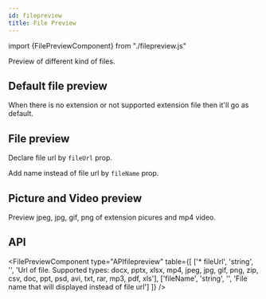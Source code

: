 ```yaml
---
id: filepreview
title: File Preview
---
```


import {FilePreviewComponent} from "./filepreview.js"

<p>Preview of different kind of files.</p>

## Default file preview

<p>When there is no extension or not supported extension file then it'll go as default.</p>
<FilePreviewComponent url="test"/>

## File preview

<p>Declare file url by <code>fileUrl</code> prop. </p>
<FilePreviewComponent url="test.docx"/>
<p>Add name instead of file url by <code>fileName</code> prop. </p>
<FilePreviewComponent url="test.xlsx" name="test"/>

## Picture and Video preview

<p>Preview jpeg, jpg, gif, png of extension picures and mp4 video.</p>
<FilePreviewComponent url="https://erxes.io/static/images/logo/logo_dark_3x.png" />
<FilePreviewComponent url="test.mp4" />

## API

<FilePreviewComponent type="APIfilepreview" table={[
  ['* fileUrl', 'string', '', 'Url of file. Supported types: docx, pptx, xlsx, mp4, jpeg, jpg, gif, png, zip, csv, doc, ppt, psd, avi, txt, rar, mp3, pdf, xls'],
  ['fileName', 'string', '', 'File name that will displayed instead of file url']
]} />